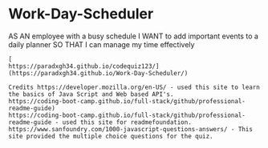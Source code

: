 ﻿# Work-Day-Scheduler


AS AN employee with a busy schedule
I WANT to add important events to a daily planner
SO THAT I can manage my time effectively
```
[
https://paradxgh34.github.io/codequiz123/](https://paradxgh34.github.io/Work-Day-Scheduler/)

Credits https://developer.mozilla.org/en-US/ - used this site to learn the basics of Java Script and Web based API's.
https://coding-boot-camp.github.io/full-stack/github/professional-readme-guide)
https://coding-boot-camp.github.io/full-stack/github/professional-readme-guide - used this site for readmefoundation.
https://www.sanfoundry.com/1000-javascript-questions-answers/ - This site provided the multiple choice questions for the quiz.

